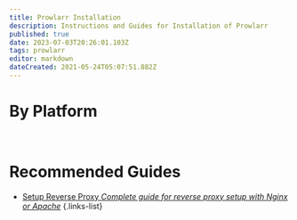 ```yaml
---
title: Prowlarr Installation
description: Instructions and Guides for Installation of Prowlarr
published: true
date: 2023-07-03T20:26:01.103Z
tags: prowlarr
editor: markdown
dateCreated: 2021-05-24T05:07:51.882Z
---
```


# By Platform

[<i class="fab fa-windows" style="font-size: 3em;"></i>](/prowlarr/installation/windows)&nbsp;&nbsp;&nbsp;&nbsp;[<i class="fab fa-linux" style="font-size: 3em;"></i>](/prowlarr/installation/linux)&nbsp;&nbsp;&nbsp;&nbsp;[<i class="fab fa-apple" style="font-size: 3em;"></i>](/prowlarr/installation/macos)&nbsp;&nbsp;&nbsp;&nbsp;[<i class="fab fa-freebsd" style="font-size: 3em;"></i>](/prowlarr/installation/freebsd)&nbsp;&nbsp;&nbsp;&nbsp;[<i class="fab fa-docker" style="font-size: 3em;"></i>](/prowlarr/installation/docker)

# Recommended Guides

- [Setup Reverse Proxy *Complete guide for reverse proxy setup with Nginx or Apache*](/prowlarr/installation/reverse-proxy)
{.links-list}
